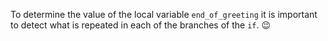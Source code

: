 To determine the value of the local variable `end_of_greeting` it is important to detect what is repeated in each of the branches of the `if`. :wink:
